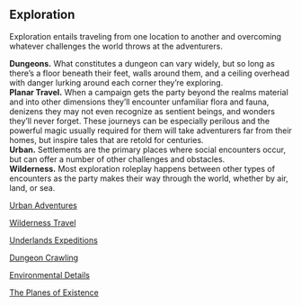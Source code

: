 ## Exploration

Exploration entails traveling from one location to another and overcoming whatever challenges the world throws at the adventurers.

**Dungeons.**
What constitutes a dungeon can vary widely, but so long as there’s a floor beneath their feet, walls around them, and a ceiling overhead with danger lurking around each corner they’re exploring.
\
**Planar Travel.**
When a campaign gets the party beyond the realms material and into other dimensions they’ll encounter unfamiliar flora and fauna, denizens they may not even recognize as sentient beings, and wonders they’ll never forget.
These journeys can be especially perilous and the powerful magic usually required for them will take adventurers far from their homes, but inspire tales that are retold for centuries.
\
**Urban.**
Settlements are the primary places where social encounters occur, but can offer a number of other challenges and obstacles.
\
**Wilderness.**
Most exploration roleplay happens between other types of encounters as the party makes their way through the world, whether by air, land, or sea.

[Urban Adventures](./Urban_Adventures/Urban_Adventures.md)

[Wilderness Travel](./Wilderness_Travel/Wilderness_Travel.md)

[Underlands Expeditions](./Underlands_Expeditions/Underlands_Expeditions.md)

[Dungeon Crawling](./Dungeon_Crawling/Dungeon_Crawling.md)

<!-- TODO This section is currently not named, and the contents may have to be changed -->
[Environmental Details](./Environmental_Details/Environmental_Details.md)

[The Planes of Existence](./Planes_of_Existence/Planes_of_Existence.md)
